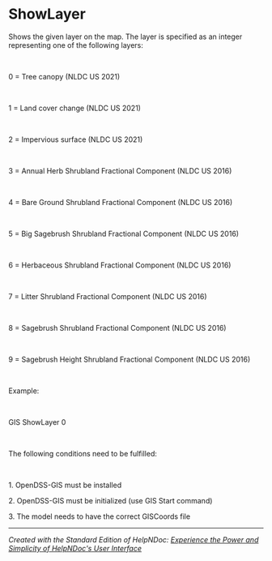 # ShowLayer

Shows the given layer on the map. The layer is specified as an integer representing one of the following layers:

&nbsp;

&#48; = Tree canopy (NLDC US 2021)

&nbsp;

&#49; = Land cover change (NLDC US 2021)

&nbsp;

&#50; = Impervious surface (NLDC US 2021)

&nbsp;

&#51; = Annual Herb Shrubland Fractional Component (NLDC US 2016)

&nbsp;

&#52; = Bare Ground Shrubland Fractional Component (NLDC US 2016)

&nbsp;

&#53; = Big Sagebrush Shrubland Fractional Component (NLDC US 2016)

&nbsp;

&#54; = Herbaceous Shrubland Fractional Component (NLDC US 2016)

&nbsp;

&#55; = Litter Shrubland Fractional Component (NLDC US 2016)

&nbsp;

&#56; = Sagebrush Shrubland Fractional Component (NLDC US 2016)

&nbsp;

&#57; = Sagebrush Height Shrubland Fractional Component (NLDC US 2016)

&nbsp;

Example:

&nbsp;

GIS ShowLayer 0

&nbsp;

The following conditions need to be fulfilled:

&nbsp;

&#49;. OpenDSS-GIS must be installed

&#50;. OpenDSS-GIS must be initialized (use GIS Start command)

&#51;. The model needs to have the correct GISCoords file

***
_Created with the Standard Edition of HelpNDoc: [Experience the Power and Simplicity of HelpNDoc's User Interface](<https://www.helpndoc.com/feature-tour/stunning-user-interface/>)_

